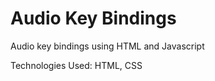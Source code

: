 # Audio Key Bindings
Audio key bindings using HTML and Javascript
<p>Technologies Used: HTML, CSS</p>

